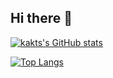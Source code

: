 ## Hi there 👋
[![kakts's GitHub stats](https://github-readme-stats.vercel.app/api?username=kakts)](https://github.com/anuraghazra/github-readme-stats)


[![Top Langs](https://github-readme-stats.vercel.app/api/top-langs/?username=kakts)](https://github.com/anuraghazra/github-readme-stats)
<!--
**kakts/kakts** is a ✨ _special_ ✨ repository because its `README.md` (this file) appears on your GitHub profile.

Here are some ideas to get you started:

- 🔭 I’m currently working on ...
- 🌱 I’m currently learning ...
- 👯 I’m looking to collaborate on ...
- 🤔 I’m looking for help with ...
- 💬 Ask me about ...
- 📫 How to reach me: ...
- 😄 Pronouns: ...
- ⚡ Fun fact: ...
-->
